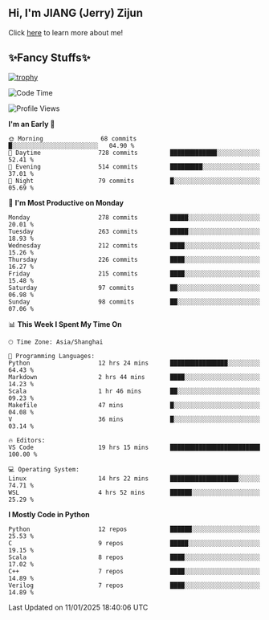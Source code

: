 ## Hi, I'm JIANG (Jerry) Zijun

Click [here](https://jzjerry.github.io/about/) to learn more about me!

## ✨Fancy Stuffs✨
[![trophy](https://github-profile-trophy.vercel.app/?username=jzjerry&theme=onedark)](https://github.com/ryo-ma/github-profile-trophy)
<!--START_SECTION:waka-->
![Code Time](http://img.shields.io/badge/Code%20Time-983%20hrs%2034%20mins-blue)

![Profile Views](http://img.shields.io/badge/Profile%20Views-3-blue)

**I'm an Early 🐤** 

```text
🌞 Morning                68 commits          █░░░░░░░░░░░░░░░░░░░░░░░░   04.90 % 
🌆 Daytime                728 commits         █████████████░░░░░░░░░░░░   52.41 % 
🌃 Evening                514 commits         █████████░░░░░░░░░░░░░░░░   37.01 % 
🌙 Night                  79 commits          █░░░░░░░░░░░░░░░░░░░░░░░░   05.69 % 
```
📅 **I'm Most Productive on Monday** 

```text
Monday                   278 commits         █████░░░░░░░░░░░░░░░░░░░░   20.01 % 
Tuesday                  263 commits         █████░░░░░░░░░░░░░░░░░░░░   18.93 % 
Wednesday                212 commits         ████░░░░░░░░░░░░░░░░░░░░░   15.26 % 
Thursday                 226 commits         ████░░░░░░░░░░░░░░░░░░░░░   16.27 % 
Friday                   215 commits         ████░░░░░░░░░░░░░░░░░░░░░   15.48 % 
Saturday                 97 commits          ██░░░░░░░░░░░░░░░░░░░░░░░   06.98 % 
Sunday                   98 commits          ██░░░░░░░░░░░░░░░░░░░░░░░   07.06 % 
```


📊 **This Week I Spent My Time On** 

```text
🕑︎ Time Zone: Asia/Shanghai

💬 Programming Languages: 
Python                   12 hrs 24 mins      ████████████████░░░░░░░░░   64.43 % 
Markdown                 2 hrs 44 mins       ████░░░░░░░░░░░░░░░░░░░░░   14.23 % 
Scala                    1 hr 46 mins        ██░░░░░░░░░░░░░░░░░░░░░░░   09.23 % 
Makefile                 47 mins             █░░░░░░░░░░░░░░░░░░░░░░░░   04.08 % 
V                        36 mins             █░░░░░░░░░░░░░░░░░░░░░░░░   03.14 % 

🔥 Editors: 
VS Code                  19 hrs 15 mins      █████████████████████████   100.00 % 

💻 Operating System: 
Linux                    14 hrs 22 mins      ███████████████████░░░░░░   74.71 % 
WSL                      4 hrs 52 mins       ██████░░░░░░░░░░░░░░░░░░░   25.29 % 
```

**I Mostly Code in Python** 

```text
Python                   12 repos            ██████░░░░░░░░░░░░░░░░░░░   25.53 % 
C                        9 repos             █████░░░░░░░░░░░░░░░░░░░░   19.15 % 
Scala                    8 repos             ████░░░░░░░░░░░░░░░░░░░░░   17.02 % 
C++                      7 repos             ████░░░░░░░░░░░░░░░░░░░░░   14.89 % 
Verilog                  7 repos             ████░░░░░░░░░░░░░░░░░░░░░   14.89 % 
```




 Last Updated on 11/01/2025 18:40:06 UTC
<!--END_SECTION:waka-->
